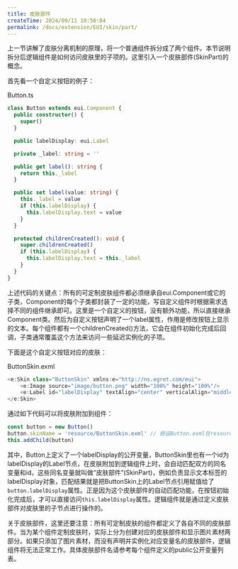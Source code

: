 ```yaml
---
title: 皮肤部件
createTime: 2024/09/11 10:50:04
permalink: /docs/extension/EUI/skin/part/
---
```

上一节讲解了皮肤分离机制的原理，将一个普通组件拆分成了两个组件。本节说明拆分后逻辑组件是如何访问皮肤里的子项的。这里引入一个皮肤部件(SkinPart)的概念。

首先看一个自定义按钮的例子：

Button.ts

~~~ typescript
class Button extends eui.Component {
  public constructor() {
    super()
  }

  public labelDisplay: eui.Label

  private _label: string = ''

  public get label(): string {
    return this._label
  }

  public set label(value: string) {
    this._label = value
    if (this.labelDisplay) {
      this.labelDisplay.text = value
    }
  }

  protected childrenCreated(): void {
    super.childrenCreated()
    if (this.labelDisplay) {
      this.labelDisplay.text = this._label
    }
  }
}
~~~

上述代码的关键点：所有的可定制皮肤组件都必须继承自eui.Component或它的子类，Component的每个子类都封装了一定的功能，写自定义组件时根据需求选择不同的组件继承即可。这里是一个自定义的按钮，没有额外功能，所以直接继承Component类。然后为自定义按钮声明了一个label属性，作用是修改按钮上显示的文本。每个组件都有一个childrenCreated()方法，它会在组件初始化完成后回调，子类通常覆盖这个方法来访问一些延迟实例化的子项。

下面是这个自定义按钮对应的皮肤：

ButtonSkin.exml

~~~ typescript
<e:Skin class="ButtonSkin" xmlns:e="http://ns.egret.com/eui">
	<e:Image source="image/button.png" width="100%" height="100%"/>
	<e:Label id="labelDisplay" textAlign="center" verticalAlign="middle" left="20" right="20" top="10" bottom="10"/>
</e:Skin>
~~~

通过如下代码可以将皮肤附加到组件：

~~~ typescript
const button = new Button()
button.skinName = 'resource/ButtonSkin.exml' // 假设Button.exml在resource文件夹下。
this.addChild(button)
~~~

其中，Button上定义了一个labelDisplay的公开变量，ButtonSkin里也有一个id为labelDisplay的Label节点，在皮肤附加到逻辑组件上时，会自动匹配双方的同名变量和id，这些同名变量就叫做“皮肤部件”(SkinPart)，例如负责显示文本标签的labelDisplay对象，匹配结果就是把ButtonSkin上的Label节点引用赋值给了`button.labelDisplay`属性。正是因为这个皮肤部件的自动匹配功能，在按钮初始化完成后，才可以直接访问`this.labelDisplay`属性。逻辑组件就是通过定义皮肤部件对皮肤里的子节点进行操作的。

关于皮肤部件，这里还要注意：所有可定制皮肤的组件都定义了各自不同的皮肤部件。当为某个组件定制皮肤时，实际上分为创建对应的皮肤部件和显示图片素材两部分。如果只添加了图片素材，而没有声明并实例化对应变量名的皮肤部件，逻辑组件将无法正常工作。具体皮肤部件名请参考每个组件定义的public公开变量列表。
